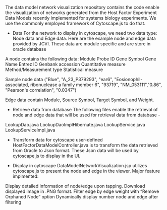 The data model network visualization repository contains the code enable the  visualization of networks generated from the Host Factor Experiment Data Models recently implemented for systems biology experiments.  We use the commonly employed framework of Cytoscape.js to do that.  


- Data 
For the network to display in cytoscape, we need two data type:  Node data and Edge data.  Here are the example node and edge data provided by JCVI.  These data are module specific and are store in oracle database

A node contains the following data:
Module
Probe ID
Gene Symbol
Gene Name 
Entrez ID
Genbank accession
Quantitative measure
Method/Measurement type
Statistical measure

Sample node data ("Blue", "A_23_P379293", "ear6", "Eosionophil-associated, ribonuclease a family member 6", "93719", "NM_053111","0.86", "Pearson's correlation", "0.0347")

Edge data contain Module, Source Symbol, Target Symbol, and Weight.

- Retrieve data from database
The following files enable the retrieval of node and edge data that will be used for retrieval data from database -

LookupDao.java
LookupDaoImplHibernate.java
LookupService.java
LookupServiceImpl.java


- Transform data for cytoscape user-defined
HostFactorDataModelController.java is to transform the data retrieved from Oracle to Json format.  These Json data will be used by cytoscape.js to display in the UI.

- Display in cytoscape
DataModelNetworkVisualization.jsp utilizes cytoscape.js to present the node and edge in the viewer.  Major feature implmented:

Display detailed information of node/edge upon tapping. 
Download displayed image in .PNG format.
Filter edge by edge weight with “Remove Orphaned Node” option
Dynamically display number node and edge after filtering


